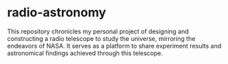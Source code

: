 # radio-astronomy
This repository chronicles my personal project of designing and constructing a radio telescope to study the universe, mirroring the endeavors of NASA. It serves as a platform to share experiment results and astronomical findings achieved through this telescope.
